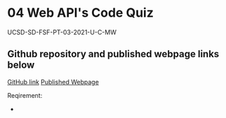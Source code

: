 # 04 Web API's Code Quiz

UCSD-SD-FSF-PT-03-2021-U-C-MW

## Github repository and published webpage links below

[GitHub link](https://github.com/djony88/04_Web_APIs_Quiz)
[Published Webpage](https://djony88.github.io/04_Web_APIs_Quiz/)

Reqirement:

*